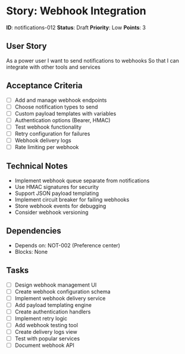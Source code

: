 # Story: Webhook Integration

**ID**: notifications-012
**Status**: Draft
**Priority**: Low
**Points**: 3

## User Story
As a power user
I want to send notifications to webhooks
So that I can integrate with other tools and services

## Acceptance Criteria
- [ ] Add and manage webhook endpoints
- [ ] Choose notification types to send
- [ ] Custom payload templates with variables
- [ ] Authentication options (Bearer, HMAC)
- [ ] Test webhook functionality
- [ ] Retry configuration for failures
- [ ] Webhook delivery logs
- [ ] Rate limiting per webhook

## Technical Notes
- Implement webhook queue separate from notifications
- Use HMAC signatures for security
- Support JSON payload templating
- Implement circuit breaker for failing webhooks
- Store webhook events for debugging
- Consider webhook versioning

## Dependencies
- Depends on: NOT-002 (Preference center)
- Blocks: None

## Tasks
- [ ] Design webhook management UI
- [ ] Create webhook configuration schema
- [ ] Implement webhook delivery service
- [ ] Add payload templating engine
- [ ] Create authentication handlers
- [ ] Implement retry logic
- [ ] Add webhook testing tool
- [ ] Create delivery logs view
- [ ] Test with popular services
- [ ] Document webhook API